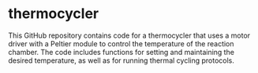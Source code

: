 # thermocycler
This GitHub repository contains code for a thermocycler that uses a motor driver with a Peltier module to control the temperature of the reaction chamber. The code includes functions for setting and maintaining the desired temperature, as well as for running thermal cycling protocols.
